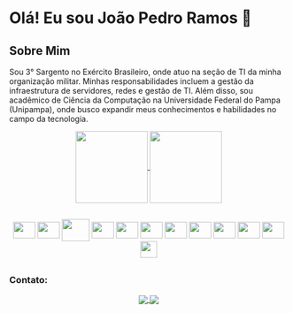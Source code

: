 

<!--
**joao-pedro-rdo/joao-pedro-rdo** is a ✨ _special_ ✨ repository because its `README.md` (this file) appears on your GitHub profile.

Here are some ideas to get you started:

- 🔭 I’m currently working on ...
- 🌱 I’m currently learning ...
- 👯 I’m looking to collaborate on ...
- 🤔 I’m looking for help with ...
- 💬 Ask me about ...
- 📫 How to reach me: ...
- 😄 Pronouns: ...
- ⚡ Fun fact: ...
-->

<!--
**![Anurag's GitHub stats](https://github-readme-stats.vercel.app/api?username=joao-pedro-rdo&s&icons=true&theme=transparent&rank_icon=github)

![Top Langs](https://github-readme-stats.vercel.app/api/top-langs/?username=joao-pedro-rdo&layout=compact&theme=transparent)


-->
# Olá! Eu sou João Pedro Ramos 👋

## Sobre Mim

Sou 3° Sargento no Exército Brasileiro, onde atuo na seção de TI da minha organização militar. Minhas responsabilidades incluem a gestão da infraestrutura de servidores, redes e gestão de TI. Além disso, sou acadêmico de Ciência da Computação na Universidade Federal do Pampa (Unipampa), onde busco expandir meus conhecimentos e habilidades no campo da tecnologia.


<div align="center">
<a href="https://github.com/joao-pedro-rdo/github-readme-stats">
  <img height="130"" align="center" src="https://github-readme-stats.vercel.app/api?username=joao-pedro-rdo&s&icons=true&theme=transparent&rank_icon=github" />
</a>
<a href="href="https://github.com/joao-pedro-rdo/github-readme-stats">
  <img align="center" height="130" src="https://github-readme-stats.vercel.app/api/top-langs/?username=joao-pedro-rdo&layout=compact&theme=transparent" />
</a>
</div>

##
<!-- Icones de linguagem-->
<div align="center">
  <img align="center" height="30" width="40" src="https://cdn.jsdelivr.net/gh/devicons/devicon@latest/icons/c/c-original.svg" />
  <img align="center" height="30" width="40" src="https://cdn.jsdelivr.net/gh/devicons/devicon@latest/icons/cplusplus/cplusplus-original.svg" />
  <img  align="center" height="40" width="50" src="https://cdn.jsdelivr.net/gh/devicons/devicon@latest/icons/php/php-original.svg" />
  <img  align="center" height="30" width="40" src="https://cdn.jsdelivr.net/gh/devicons/devicon@latest/icons/html5/html5-original.svg" />
  <img align="center" height="30" width="40" src="https://cdn.jsdelivr.net/gh/devicons/devicon@latest/icons/python/python-original.svg" />
  <img align="center" height="30" width="40" src="https://cdn.jsdelivr.net/gh/devicons/devicon@latest/icons/streamlit/streamlit-original.svg" />

  <img align="center" height="30" width="40" src="https://cdn.jsdelivr.net/gh/devicons/devicon@latest/icons/sqlalchemy/sqlalchemy-original.svg" />
  <img align="center" height="30" width="40" src="https://cdn.jsdelivr.net/gh/devicons/devicon@latest/icons/mysql/mysql-original.svg" />
  <img align="center" height="30" width="40"  src="https://cdn.jsdelivr.net/gh/devicons/devicon@latest/icons/postgresql/postgresql-original.svg" />
  <img align="center" height="30" width="40" src="https://cdn.jsdelivr.net/gh/devicons/devicon@latest/icons/bash/bash-original.svg" />
  <img align="center" height="30" width="40" src="https://cdn.jsdelivr.net/gh/devicons/devicon@latest/icons/docker/docker-original.svg" />
  <img align="center" height="30" width="30" src = "https://camo.githubusercontent.com/cb6c50486cf76c4a9a9a4c7811f8bf97f59f7512d11119a386021086997cae0e/68747470733a2f2f7777772e70726f786d6f782e636f6d2f696d616765732f70726f786d6f782f50726f786d6f785f73796d626f6c5f7374616e646172645f6865782e706e67"/>
</div>

##

<!-- Icones de contato-->
<h3>Contato:</h3>
<div align="center">
  <a href="https://www.linkedin.com/in/joaopedrordeo/">
    <img align="center" src ="https://img.shields.io/badge/LinkedIn-0077B5?style=for-the-badge&logo=linkedin&logoColor=white"/>
 </a>
  <a href="https://criarmeulink.com.br/u/1721335292">
    <img align="center" src ="https://img.shields.io/badge/Gmail-D14836?style=for-the-badge&logo=gmail&logoColor=white"/>
  </a>
 
</div>
